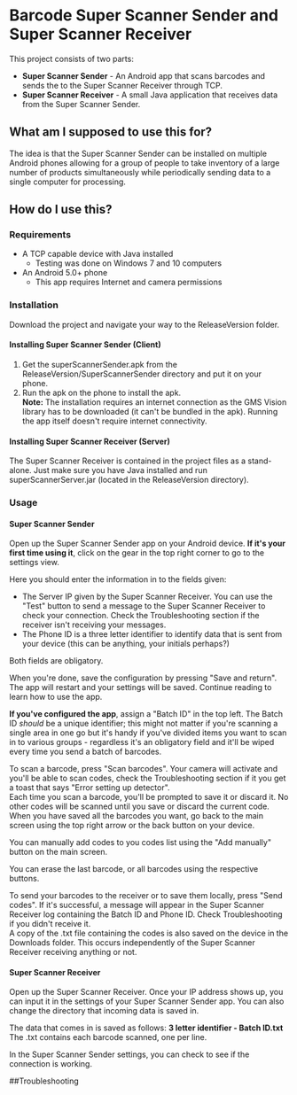 # Barcode Super Scanner Sender and Super Scanner Receiver

This project consists of two parts:
* **Super Scanner Sender** - An Android app that scans barcodes and sends the to the Super Scanner Receiver through TCP.
* **Super Scanner Receiver** - A small Java application that receives data from the Super Scanner Sender.

## What am I supposed to use this for?
The idea is that the Super Scanner Sender can be installed on multiple Android phones allowing for a group of people to take inventory of a large number of products simultaneously while periodically sending data to a single computer for processing.

## How do I use this?
### Requirements
- A TCP capable device with Java installed
  - Testing was done on Windows 7 and 10 computers
- An Android 5.0+ phone
  - This app requires Internet and camera permissions

### Installation
Download the project and navigate your way to the ReleaseVersion folder.
#### Installing Super Scanner Sender (Client)
1. Get the superScannerSender.apk from the ReleaseVersion/SuperScannerSender directory and put it on your phone.  
2. Run the apk on the phone to install the apk.  
**Note:** The installation requires an internet connection as the GMS Vision library has to be downloaded (it can't be bundled in the apk).  Running the app itself doesn't require internet connectivity.

#### Installing Super Scanner Receiver (Server)
The Super Scanner Receiver is contained in the project files as a stand-alone.  Just make sure you have Java installed and run superScannerServer.jar (located in the ReleaseVersion directory).

### Usage

#### Super Scanner Sender

Open up the Super Scanner Sender app on your Android device.
**If it's your first time using it**, click on the gear in the top right corner to go to the settings view.

Here you should enter the information in to the fields given:
- The Server IP given by the Super Scanner Receiver.  You can use the "Test" button to send a message to the Super Scanner Receiver to check your connection.  Check the Troubleshooting section if the receiver isn't receiving your messages.
- The Phone ID is a three letter identifier to identify data that is sent from your device (this can be anything, your initials perhaps?)

Both fields are obligatory.

When you're done, save the configuration by pressing "Save and return". The app will restart and your settings will be saved.  Continue reading to learn how to use the app.

**If you've configured the app**, assign a "Batch ID" in the top left.
The Batch ID *should* be a unique identifier; this might not matter if you're scanning a single area in one go but it's handy if you've divided items you want to scan in to various groups - regardless it's an obligatory field and it'll be wiped every time you send a batch of barcodes.  

To scan a barcode, press "Scan barcodes".  Your camera will activate and you'll be able to scan codes, check the Troubleshooting section if it you get a toast that says "Error setting up detector".  
Each time you scan a barcode, you'll be prompted to save it or discard it.  No other codes will be scanned until you save or discard the current code.  
When you have saved all the barcodes you want, go back to the main screen using the top right arrow or the back button on your device.  

You can manually add codes to you codes list using the "Add manually" button on the main screen.  

You can erase the last barcode, or all barcodes using the respective buttons.  

To send your barcodes to the receiver or to save them locally, press "Send codes".  If it's successful, a message will appear in the Super Scanner Receiver log containing the Batch ID and Phone ID.  Check Troubleshooting if you didn't receive it.  
A copy of the .txt file containing the codes is also saved on the device in the Downloads folder.  This occurs independently of the Super Scanner Receiver receiving anything or not.  

#### Super Scanner Receiver

Open up the Super Scanner Receiver.  Once your IP address shows up, you can input it in the settings of your Super Scanner Sender app.
You can also change the directory that incoming data is saved in.

The data that comes in is saved as follows: **3 letter identifier - Batch ID.txt**
The .txt contains each barcode scanned, one per line.  

In the Super Scanner Sender settings, you can check to see if the connection is working.  

##Troubleshooting
